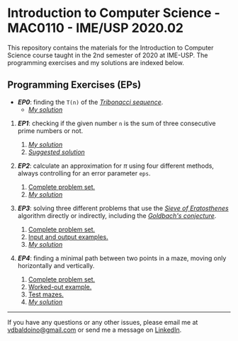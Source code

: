 # Introduction to Computer Science - MAC0110 - IME/USP 2020.02

This repository contains the materials for the Introduction to Computer Science course taught in the 2nd semester of 2020 at IME-USP. The programming exercises  and my solutions are indexed below.

## Programming Exercises (EPs)

- ***EP0***: finding the ``T(n)`` of the [*Tribonacci sequence*](https://www.geeksforgeeks.org/tribonacci-numbers/).
  - [*My solution*](EP0.py)

1. ***EP1***: checking if the given number ``n`` is the sum of three consecutive prime numbers or not.
   1. [*My solution*](EP1.py)
   2. [*Suggested solution*](/EP1_CORRECAO.py)

2. ***EP2***: calculate an approximation for $\pi$ using four different methods, always controlling for an error parameter ``eps``.
   1. [Complete problem set.](EP2_ENUNCIADO_MAC0110.pdf)
   2. [*My solution*](EP2.py)

3. ***EP3***: solving three different problems that use the [*Sieve of Eratosthenes*](https://en.wikipedia.org/wiki/Sieve_of_Eratosthenes) algorithm directly or indirectly, including the [*Goldbach's conjecture*](https://en.wikipedia.org/wiki/Goldbach%27s_conjecture).
   1. [Complete problem set.](EP3_ENUNCIADO_MAC0110.pdf)
   2. [Input and output examples.](EP3_EXEMPLO_ENTRADA_SAIDA.txt)
   3. [*My solution*](EP3.PY)

4. ***EP4***: finding a minimal path between two points in a maze, moving only horizontally and vertically.
   1. [Complete problem set.](/EP4_ENUNCIADO_MAC0110.pdf)
   2. [Worked-out example.](EP4_EXPLICAO_MARCACAO_DO_LABIRINTO.pdf)
   3. [Test mazes.](/inputs_ep4/)
   4. [*My solution*](EP4.py)

***

If you have any questions or any other issues, please email me at [vdbaldoino@gmail.com](mailto:vdbaldoino@gmail.com?subject=Hi!%20I%20saw%20your%20GitHub!) or send me a message on [LinkedIn](https://www.linkedin.com/in/vitorbaldoino/).
